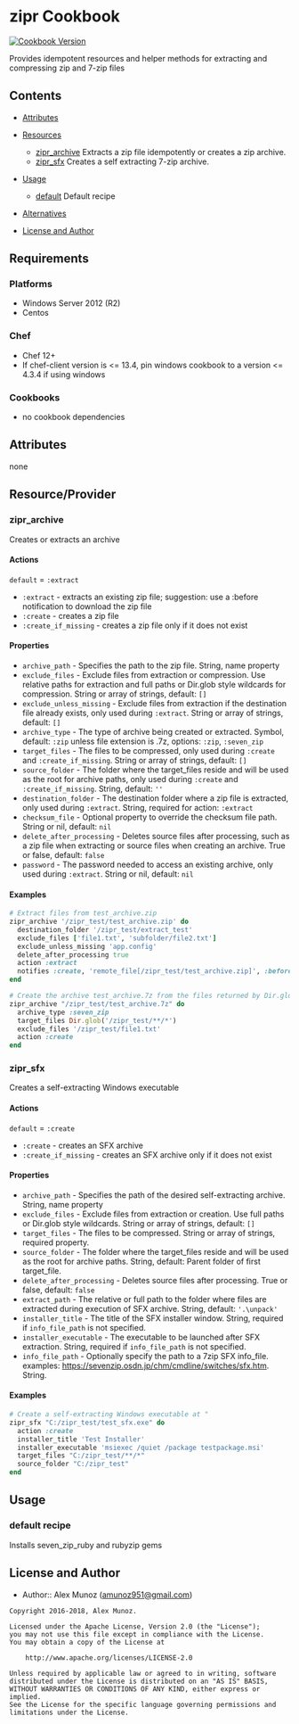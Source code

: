 # zipr Cookbook

[![Cookbook Version](https://img.shields.io/badge/cookbook-3.0.4-green.svg)](https://supermarket.chef.io/cookbooks/zipr)

Provides idempotent resources and helper methods for extracting and compressing zip and 7-zip files

## Contents

- [Attributes](#attributes)
- [Resources](#resources)

  - [zipr_archive](#zipr_extract) Extracts a zip file idempotently or creates a zip archive.
  - [zipr_sfx](#zipr_sfx) Creates a self extracting 7-zip archive.

- [Usage](#usage)

  - [default](#default) Default recipe

- [Alternatives](#alternative-cookbooks)

- [License and Author](#license-and-author)

## Requirements

### Platforms

- Windows Server 2012 (R2)
- Centos

### Chef

- Chef 12+
- If chef-client version is <= 13.4, pin windows cookbook to a version <= 4.3.4 if using windows

### Cookbooks

- no cookbook dependencies

## Attributes

  none

## Resource/Provider

### zipr_archive

Creates or extracts an archive

#### Actions

`default` = `:extract`

- `:extract` - extracts an existing zip file; suggestion: use a :before notification to download the zip file
- `:create` - creates a zip file
- `:create_if_missing` - creates a zip file only if it does not exist

#### Properties

- `archive_path` - Specifies the path to the zip file. String, name property
- `exclude_files` - Exclude files from extraction or compression. Use relative paths for extraction and full paths or Dir.glob style wildcards for compression. String or array of strings, default: `[]`
- `exclude_unless_missing` - Exclude files from extraction if the destination file already exists, only used during `:extract`. String or array of strings, default: `[]`
- `archive_type` - The type of archive being created or extracted. Symbol, default: `:zip` unless file extension is .7z, options: `:zip`, `:seven_zip`
- `target_files` - The files to be compressed, only used during `:create` and `:create_if_missing`. String or array of strings, default: `[]`
- `source_folder` - The folder where the target_files reside and will be used as the root for archive paths, only used during `:create` and `:create_if_missing`. String, default: `''`
- `destination_folder` - The destination folder where a zip file is extracted, only used during `:extract`. String, required for action: `:extract`
- `checksum_file` - Optional property to override the checksum file path. String or nil, default: `nil`
- `delete_after_processing` - Deletes source files after processing, such as a zip file when extracting or source files when creating an archive. True or false, default: `false`
- `password` - The password needed to access an existing archive, only used during `:extract`. String or nil, default: `nil`

#### Examples

```ruby
# Extract files from test_archive.zip
zipr_archive '/zipr_test/test_archive.zip' do
  destination_folder '/zipr_test/extract_test'
  exclude_files ['file1.txt', 'subfolder/file2.txt']
  exclude_unless_missing 'app.config'
  delete_after_processing true
  action :extract
  notifies :create, 'remote_file[/zipr_test/test_archive.zip]', :before
end
```

```ruby
# Create the archive test_archive.7z from the files returned by Dir.glob('/zipr_test/**/*') excluding /zipr_test/file1.txt
zipr_archive "/zipr_test/test_archive.7z" do
  archive_type :seven_zip
  target_files Dir.glob('/zipr_test/**/*')
  exclude_files '/zipr_test/file1.txt'
  action :create
end
```

### zipr_sfx

Creates a self-extracting Windows executable

#### Actions

`default` = `:create`

- `:create` - creates an SFX archive
- `:create_if_missing` - creates an SFX archive only if it does not exist

#### Properties

- `archive_path` - Specifies the path of the desired self-extracting archive. String, name property
- `exclude_files` - Exclude files from extraction or creation. Use full paths or Dir.glob style wildcards. String or array of strings, default: `[]`
- `target_files` - The files to be compressed. String or array of strings, required property.
- `source_folder` - The folder where the target_files reside and will be used as the root for archive paths. String, default: Parent folder of first target_file.
- `delete_after_processing` - Deletes source files after processing. True or false, default: `false`
- `extract_path` - The relative or full path to the folder where files are extracted during execution of SFX archive. String, default: `'.\unpack'`
- `installer_title` - The title of the SFX installer window. String, required if `info_file_path` is not specified.
- `installer_executable` - The executable to be launched after SFX extraction. String, required if `info_file_path` is not specified.
- `info_file_path` - Optionally specify the path to a 7zip SFX info_file. examples: https://sevenzip.osdn.jp/chm/cmdline/switches/sfx.htm. String.

#### Examples

```ruby
# Create a self-extracting Windows executable at "
zipr_sfx "C:/zipr_test/test_sfx.exe" do
  action :create
  installer_title 'Test Installer'
  installer_executable 'msiexec /quiet /package testpackage.msi'
  target_files "C:/zipr_test/**/*"
  source_folder "C:/zipr_test"
end
```

## Usage

### default recipe

Installs seven_zip_ruby and rubyzip gems

## License and Author

- Author:: Alex Munoz ([amunoz951@gmail.com](mailto:amunoz951@gmail.com))

```text
Copyright 2016-2018, Alex Munoz.

Licensed under the Apache License, Version 2.0 (the "License");
you may not use this file except in compliance with the License.
You may obtain a copy of the License at

    http://www.apache.org/licenses/LICENSE-2.0

Unless required by applicable law or agreed to in writing, software
distributed under the License is distributed on an "AS IS" BASIS,
WITHOUT WARRANTIES OR CONDITIONS OF ANY KIND, either express or implied.
See the License for the specific language governing permissions and
limitations under the License.
```
